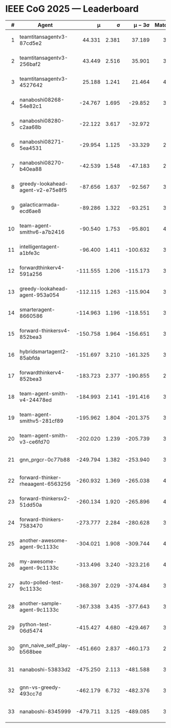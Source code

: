 # IEEE CoG 2025 — Leaderboard

| # | Agent | μ | σ | μ − 3σ | Matches | Updated |
|---:|---|---:|---:|---:|---:|---|
| 1 | teamtitansagentv3-87cd5e2 | 44.331 | 2.381 | 37.189 | 3720 | 2025-08-28 05:22 |
| 2 | teamtitansagentv3-256baf2 | 43.449 | 2.516 | 35.901 | 3974 | 2025-08-28 05:22 |
| 3 | teamtitansagentv3-4527642 | 25.188 | 1.241 | 21.464 | 4014 | 2025-08-28 05:22 |
| 4 | nanaboshi08268-54e82c1 | -24.767 | 1.695 | -29.852 | 3698 | 2025-08-28 05:22 |
| 5 | nanaboshi08280-c2aa68b | -22.122 | 3.617 | -32.972 | 400 | 2025-08-28 05:22 |
| 6 | nanaboshi08271-5ea4531 | -29.954 | 1.125 | -33.329 | 2200 | 2025-08-28 05:22 |
| 7 | nanaboshi08270-b40ea88 | -42.539 | 1.548 | -47.183 | 2658 | 2025-08-28 05:22 |
| 8 | greedy-lookahead-agent-v2-e75e8f5 | -87.656 | 1.637 | -92.567 | 3034 | 2025-08-28 05:22 |
| 9 | galacticarmada-ecd6ae8 | -89.286 | 1.322 | -93.251 | 3440 | 2025-08-28 05:22 |
| 10 | team-agent-smithv6-a7b2416 | -90.540 | 1.753 | -95.801 | 4000 | 2025-08-28 05:22 |
| 11 | intelligentagent-a1bfe3c | -96.400 | 1.411 | -100.632 | 3653 | 2025-08-28 05:22 |
| 12 | forwardthinkerv4-591a256 | -111.555 | 1.206 | -115.173 | 3182 | 2025-08-28 05:22 |
| 13 | greedy-lookahead-agent-953a054 | -112.115 | 1.263 | -115.904 | 3634 | 2025-08-28 05:22 |
| 14 | smarteragent-8660586 | -114.963 | 1.196 | -118.551 | 3228 | 2025-08-28 05:22 |
| 15 | forward-thinkersv4-852bea3 | -150.758 | 1.964 | -156.651 | 3135 | 2025-08-28 05:22 |
| 16 | hybridsmartagent2-85abfda | -151.697 | 3.210 | -161.325 | 3109 | 2025-08-28 05:22 |
| 17 | forwardthinkerv4-852bea3 | -183.723 | 2.377 | -190.855 | 2849 | 2025-08-28 05:22 |
| 18 | team-agent-smith-v4-24478ed | -184.993 | 2.141 | -191.416 | 3734 | 2025-08-28 05:22 |
| 19 | team-agent-smithv5-281cf89 | -195.962 | 1.804 | -201.375 | 3940 | 2025-08-28 05:22 |
| 20 | team-agent-smith-v3-ce6fd70 | -202.020 | 1.239 | -205.739 | 3954 | 2025-08-28 05:22 |
| 21 | gnn_prgcr-0c77b88 | -249.794 | 1.382 | -253.940 | 3220 | 2025-08-28 05:22 |
| 22 | forward-thinker-rheaagent-6563256 | -260.932 | 1.369 | -265.038 | 4222 | 2025-08-28 05:22 |
| 23 | forward-thinkersv2-51dd50a | -260.134 | 1.920 | -265.896 | 4222 | 2025-08-28 05:22 |
| 24 | forward-thinkers-7583470 | -273.777 | 2.284 | -280.628 | 3880 | 2025-08-28 05:22 |
| 25 | another-awesome-agent-9c1133c | -304.021 | 1.908 | -309.744 | 4360 | 2025-08-28 05:22 |
| 26 | my-awesome-agent-9c1133c | -313.496 | 3.240 | -323.216 | 4580 | 2025-08-28 05:22 |
| 27 | auto-polled-test-9c1133c | -368.397 | 2.029 | -374.484 | 3380 | 2025-08-28 05:22 |
| 28 | another-sample-agent-9c1133c | -367.338 | 3.435 | -377.643 | 3920 | 2025-08-28 05:22 |
| 29 | python-test-06d5474 | -415.427 | 4.680 | -429.467 | 3330 | 2025-08-28 05:22 |
| 30 | gnn_naive_self_play-b568bee | -451.660 | 2.837 | -460.173 | 2760 | 2025-08-28 05:22 |
| 31 | nanaboshi-53833d2 | -475.250 | 2.113 | -481.588 | 3320 | 2025-08-28 05:22 |
| 32 | gnn-vs-greedy-493cc7d | -462.179 | 6.732 | -482.376 | 3640 | 2025-08-28 05:22 |
| 33 | nanaboshi-8345999 | -479.711 | 3.125 | -489.085 | 3470 | 2025-08-28 05:22 |
